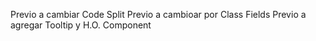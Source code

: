 Previo a cambiar Code Split
Previo a cambioar por Class Fields
Previo a agregar Tooltip y H.O. Component
